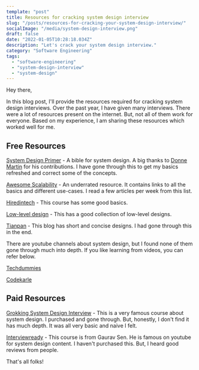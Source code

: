 ```yaml
---
template: "post"
title: Resources for cracking system design interview
slug: "/posts/resources-for-cracking-your-system-design-interview/"
socialImage: "/media/system-design-interview.png"
draft: false
date: "2022-01-05T10:28:18.034Z"
description: "Let's crack your system design interview."
category: "Software Engineering"
tags:
  - "software-engineering"
  - "system-design-interview"
  - "system-design"
---
```


Hey there,

In this blog post, I'll provide the resources required for cracking system design interviews. Over the past year, I have given many interviews. There were a lot of resources present on the internet. But, not all of them work for everyone. Based on my experience, I am sharing these resources which worked well for me.

## Free Resources

[System Design Primer](https://github.com/donnemartin/system-design-primer) - A bible for system design. A big thanks to [Donne Martin](https://donnemartin.com/) for his contributions. I have gone through this to get my basics refreshed and correct some of the concepts.

[Awesome Scalability](https://github.com/binhnguyennus/awesome-scalability) - An underrated resource. It contains links to all the basics and different use-cases. I read a few articles per week from this list.

[Hiredintech](https://www.hiredintech.com/courses/system-design) - This course has some good basics.

[Low-level design](https://github.com/prasadgujar/low-level-design-primer) - This has a good collection of low-level designs.

[Tianpan](https://tianpan.co/notes/2016-02-13-crack-the-system-design-interview) - This blog has short and concise designs. I had gone through this in the end.

There are youtube channels about system design, but I found none of them gone through much into depth. If you like learning from videos, you can refer below.

[Techdummies](https://www.youtube.com/channel/UCn1XnDWhsLS5URXTi5wtFTA)

[Codekarle](https://www.youtube.com/c/codeKarle/videos)

## Paid Resources

[Grokking System Design Interview](https://www.educative.io/courses/grokking-the-system-design-interview) - This is a very famous course about system design. I purchased and gone through. But, honestly, I don't find it has much depth. It was all very basic and naive I felt.

[Interviewready](https://get.interviewready.io) - This course is from Gaurav Sen. He is famous on youtube for system design content. I haven't purchased this. But, I heard good reviews from people.

That's all folks!
